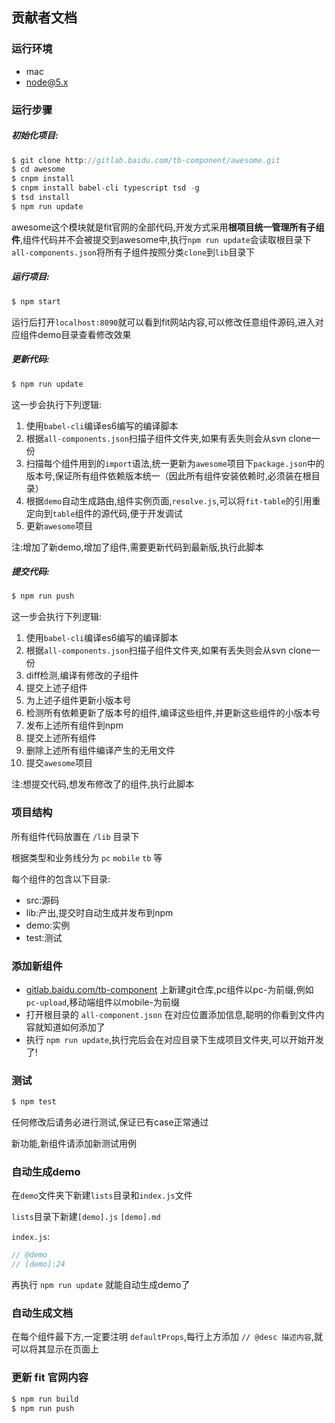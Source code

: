 ## 贡献者文档

### 运行环境

- mac
- node@5.x

### 运行步骤

##### 初始化项目:

~~~js
$ git clone http://gitlab.baidu.com/tb-component/awesome.git
$ cd awesome
$ cnpm install
$ cnpm install babel-cli typescript tsd -g
$ tsd install
$ npm run update
~~~

awesome这个模块就是fit官网的全部代码,开发方式采用**根项目统一管理所有子组件**,组件代码并不会被提交到awesome中,执行`npm run update`会读取根目录下`all-components.json`将所有子组件按照分类`clone`到`lib`目录下

##### 运行项目:

~~~js
$ npm start
~~~

运行后打开`localhost:8090`就可以看到fit网站内容,可以修改任意组件源码,进入对应组件demo目录查看修改效果

##### 更新代码:

~~~js
$ npm run update
~~~

这一步会执行下列逻辑:

1. 使用`babel-cli`编译es6编写的编译脚本
2. 根据`all-components.json`扫描子组件文件夹,如果有丢失则会从svn clone一份
3. 扫描每个组件用到的`import`语法,统一更新为`awesome`项目下`package.json`中的版本号,保证所有组件依赖版本统一（因此所有组件安装依赖时,必须装在根目录）
4. 根据`demo`自动生成路由,组件实例页面,`resolve.js`,可以将`fit-table`的引用重定向到`table`组件的源代码,便于开发调试
5. 更新`awesome`项目

注:增加了新demo,增加了组件,需要更新代码到最新版,执行此脚本

##### 提交代码:

~~~js
$ npm run push
~~~

这一步会执行下列逻辑:

1. 使用`babel-cli`编译es6编写的编译脚本
2. 根据`all-components.json`扫描子组件文件夹,如果有丢失则会从svn clone一份
3. diff检测,编译有修改的子组件
4. 提交上述子组件
5. 为上述子组件更新小版本号
6. 检测所有依赖更新了版本号的组件,编译这些组件,并更新这些组件的小版本号
7. 发布上述所有组件到npm
8. 提交上述所有组件
9. 删除上述所有组件编译产生的无用文件
10. 提交`awesome`项目

注:想提交代码,想发布修改了的组件,执行此脚本

### 项目结构

所有组件代码放置在 `/lib` 目录下

根据类型和业务线分为 `pc` `mobile` `tb` 等

每个组件的包含以下目录:

- src:源码
- lib:产出,提交时自动生成并发布到npm
- demo:实例
- test:测试

### 添加新组件

- [gitlab.baidu.com/tb-component](http://gitlab.baidu.com/tb-component) 上新建git仓库,pc组件以pc-为前缀,例如 `pc-upload`,移动端组件以mobile-为前缀
- 打开根目录的 `all-component.json` 在对应位置添加信息,聪明的你看到文件内容就知道如何添加了
- 执行 `npm run update`,执行完后会在对应目录下生成项目文件夹,可以开始开发了!

### 测试

~~~js
$ npm test
~~~

任何修改后请务必进行测试,保证已有case正常通过

新功能,新组件请添加新测试用例

### 自动生成demo

在`demo`文件夹下新建`lists`目录和`index.js`文件

`lists`目录下新建`[demo].js` `[demo].md`

`index.js`:

~~~jsx
// @demo
// [demo]:24
~~~

再执行 `npm run update` 就能自动生成demo了

### 自动生成文档

在每个组件最下方,一定要注明 `defaultProps`,每行上方添加 `// @desc 描述内容`,就可以将其显示在页面上

### 更新 fit 官网内容

~~~jsx
$ npm run build
$ npm run push
~~~